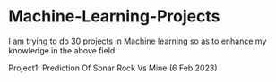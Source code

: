 # Machine-Learning-Projects

I am trying to do 30 projects in Machine learning so as to enhance my knowledge in the above field



Project1: Prediction Of Sonar Rock Vs Mine (6 Feb 2023)
